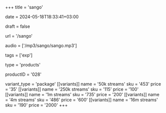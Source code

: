 +++
title = 'sango'

date = 2024-05-18T18:33:41+03:00

draft = false

url = '/sango'

audio = ['/mp3/sango/sango.mp3']

tags = ['exp']

type = 'products'

productID = '028'

variant_type = 'package'
[[variants]]
name = '50k streams'
sku = '453'
price = '35'
[[variants]]
name = '250k streams'
sku = '115'
price = '100'
[[variants]]
name = '1m streams'
sku = '735'
price = '200'
[[variants]]
name = '4m streams'
sku = '486'
price = '600'
[[variants]]
name = '16m streams'
sku = '190'
price = '2000'
+++

